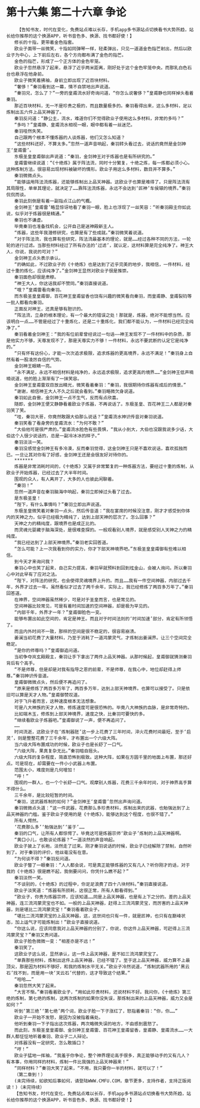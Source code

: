 # 第十六集 第二十六章 争论
        【告知书友，时代在变化，免费站点难以长存，手机app多书源站点切换看书大势所趋，站长给你推荐的这个换源APP，听书音色多、换源、找书都好使！】
       修长的十指，更带着金色指套。
       欧业子面带一丝微笑，十指如同弹琴一样，轻柔弹出，只见一道道金色指芒射出，然后以欧业子为中心，上下前后左右，各个方向都布满了金色的指芒。
       金色的指芒，形成了一个正方体的金色牢笼。
       欧业子忽然悬浮了起来，悬浮了近乎两米距离，刚好处于这个金色牢笼中央。而那乳白色石台也悬浮在他身前。
       欧业子微笑着拂袖，身前立即出现了近百块材料。
       “奢侈！”秦羽看到这一幕，情不自禁地出声说道。
       “秦羽兄，怎么了？”一旁的皇甫流水好奇询问道，“你怎么说奢侈？”皇甫静也同样掉头看着秦羽。
       那近百块材料，无一不是珍贵之极的，而且数量极多的。秦羽看得出来，这么多材料，足以炼制出五六件上品天神器了。
       秦羽反问道：“静公主，流水，难道你们不觉得欧业子使用这么多材料，非常的多吗？”
       “多吗？”皇甫静、皇甫流水相视一眼，眼中都有着一丝迷茫。
       秦羽哑然失笑。
       自己跟两个根本不懂炼器的人谈炼器，他们又怎么知道？
       “这些材料还好，不算太多。”忽然一道声音响起，秦羽转头看过去，说话的竟然是金剑神王‘皇甫雷’。
       东极圣皇皇甫御出声说道：“秦羽，金剑神王对于炼器也是有所研究的。”
       皇甫雷继续说道：“《十绝炼》属于阵法流，同时十分繁复，十绝之炼，每一炼都必须小心。这种炼制方法，很容易出现材料被破坏的情形。欧业子用这么多材料，数目并不算多。”
       秦羽微微点头。
       “能够运用阵法流炼器，还能够炼制出上品天神器。这欧业子也算是难得了。只是阵法流有其局限性，单单其理论，就决定了……靠阵法流炼器，永远不会达到‘匠神’车侯辕的境界。”秦羽侃侃而谈。
       秦羽此刻倒是有着一副指点江山的气概。
       金剑神王‘皇甫雷’略显惊讶地看了秦羽一眼，脸上也浮现了一丝笑容：“听秦羽殿主你如此说，似乎对于炼器很是精通。”
       秦羽也不谦虚。
       毕竟秦羽也准备找机会，公开自己是迷神殿新主人。
       “炼器，这些年我潜修研究，也算是有了些成就。”秦羽微笑着说道。
       “对于阵法流，我也算有些研究，阵法流最基本的理论，就是……经过各种不同的方法，一轮轮的进行过滤。当那些材料经过了所有办法的‘过滤’，就认定，这材料算是完全纯净了。神王大人，你说，我说的可对？”
       金剑神王点头表示承认。
       “的确如此，不过欧业子的《十绝炼》也是达到了近乎完美的地步，我相信，一件材料，经过十重的炼化，应该纯净了。”金剑神王显然对欧业子很是推崇。
       秦羽面色却很是肃穆。
       “神王大人，你这话我却不赞同。”秦羽直接说道。
       “哦？”皇甫雷看向秦羽。
       而东极圣皇皇甫御，百花神王皇甫留香也饶有兴趣的微笑看向秦羽，而皇甫静、皇甫裂钧等一批人都看向秦羽。
       正面反对神王，还真是够有胆识的。
       “阵法流，立身的根本理论，有一个最大的错误之处！那就是，炼器，绝对不能想当然。应该明白一点……不管是经过了十重炼化，还是二十重炼化，我们都不能认为，一件材料已经完全纯净了。”
       秦羽看着金剑神王：“我的有位前辈曾经说过一句话——神王发现不了一件材料中的杂质，那是他实力不够，天尊发现不了，那是天尊实力不够！一件材料，永远不要武断的认定它是纯净的。”
       “只有怀有这份心，才能一次次追求极限，追求炼器的更高境界，永远不满足！”秦羽身上自然有着一股凌厉自信的气势。
       金剑神王眼睛一亮。
       “永不满足，永远不相信材料是纯净的，永远追求极限，追求更高的境界……”金剑神王低声喃喃说道，他的脸上渐渐有了一抹笑容。
       金剑神王皇甫雷双目放出精光，微笑看着秦羽：“秦羽，我很期待你炼器有成后的情景。”
       “谢谢，相信神王大人不久之后就会看到。”秦羽略微欠身说道。
       秦羽如此自傲，金剑神王一点不生气，反而有点欣喜。
       随即，金剑神王便又静静看着欧业子炼器，不再说话了。东极圣皇、百花神王二人都是对秦羽笑了笑。
       “哇，秦羽大哥，你竟然敢跟大伯那么说话？”皇甫流水神识传音对秦羽说道。
       秦羽笑看了看身旁的皇甫流水：“为何不敢？”
       “大伯他可是很严肃的。”皇甫流水脸色有些畏惧，“我从小到大，大伯也没跟我说多少话，大伯这个人很少说话的，总是一副冷冰冰的样子。”
       秦羽淡淡一笑。
       秦羽没感觉金剑神王有多冷漠，反而秦羽觉得，这金剑神王只是不喜欢说话，喜欢孤独而已。一旦让其对你有了好感，金剑神王还是会很友好对待你的。
       *******
       炼器是非常消耗时间的，《十绝炼》又属于非常繁复的一种炼器方法，要经过十重的炼制，从欧业子开始炼器，已经过去了大半年时间。
       围观的众人，有人离开了，大多的人也彼此闲聊着。
       “秦羽！”
       忽然一道声音在秦羽脑海中响起，秦羽立即掉过头看了过去。
       是东极圣皇！
       “陛下，有什么事情吗？”秦羽立即出声说道。
       东极圣皇微笑着对秦羽一点头，然后传音道：“我在宴席的时候没注意，刚才才感受到你体内的天神之力，似乎已经极为精纯了，达到上部天神的层次了。怎么回事？”
       天神之力的精纯度，跟境界也是成正比的。
       而灵魂元婴藏于脑海深处，是很难查探的。一般观看别人境界，就是感受别人天神之力的精纯度。
       “我已经达到了上部天神境界。”秦羽老实回答道。
       “怎么可能？上一次我看到你的实力，你才下部天神境界吧。”东极圣皇皇甫御有些难以相信。
       到今天才来询问我？
       秦羽心中也笑了起来，自己实力提高，秦羽早就预料到回到炫金山，会被人询问。所以秦羽心中对此早有了应对之法。
       “陛下，对阵法的研究，也会使得灵魂境界上升的。而且……我有一件空间神器，内部过去千年，外界才过去一年。虽然看似才过去了两千余年，实际上，我已经修炼了两百多万年了。”秦羽回答道。
       在神界，空间神器虽然稀少，可是对于圣皇而言，也是常见的。
       空间神器比较常见，可是有着时间加速的空间神器，却是极为罕见的。
       “内部千年，外界才一年？”皇甫御脸色一变。
       能够布置出如此空间的，肯定是神王。而且对于时间法则的‘时间加速’部分，肯定有所领悟了。
       而且内外时间不一致，那样的空间是很不稳定的，很容易崩溃。
       姜澜当初花费了大量材料，乃至于消耗了一道鸿蒙灵气，才炼制出姜澜界。让三个空间完全稳定。
       “是你的师尊吗？”皇甫御追问道。
       当初争夺岚玄殿殿主，秦羽让手下拿出了两件上品天神器。从那时候起，皇甫御就猜测秦羽背后有个高手。
       “不是师尊，但是却是对我有指导之恩的前辈，不是师尊，在我心中，地位却赶得上师尊。”秦羽神识传音道。
       皇甫御微微点头，然后便不再追问了。
       “原来是修炼了两百多万年了，两百多万年，达到上部天神境界。也算可以接受了。只是依旧可以算是天才人物。”皇甫御赞叹道。
       对于飞升者而言，这种速度根本无法想象。
       可是八大神族的天才人物，修炼速度可是很恐怖的。毕竟八大神族的血脉，是非常奇特的。
       比如端木玉，修炼到上部天神境界，速度之快，比秦羽可要快的多。
       “继续看欧业子炼器吧。”皇甫御说了一声，便不再追问了。
       ……
       时间流逝，这欧业子在‘炼制器胚’这一步上花费了三年时间，淬火花费时间最短，至于‘启灵’，则是整整花费了三千余年，才布置出一个六级大阵。
       当六级大阵布置成功的时候，欧业子也是长舒了一口气。
       “六级大阵，果真复杂无比。”秦羽暗自摇头。
       六级大阵的复杂程度，简直恐怖到极致。这种大阵，如果在方圆千里的地面上布置，那还好点。可是现在，却需要在一件小小武器上布置。
       范围太小，难度则是几何增加！
       “呼！”
       围观的一群人，也一个个长舒一口气。观摩别人炼器，花费三千余年时间，对于神界高手算不得什么。
       三千余年，是比较短暂的时间。
       “秦羽，这武器炼制的如何？”金剑神王‘皇甫雷’忽然出声询问道。
       秦羽微微点头道：“这一件武器，花费那么多珍贵材料，炼制出来的武器，也勉强达到了上品天神器的门槛。鉴于欧业子使用的是《十绝炼》，能够达到这个程度，也很不错了。”
       所有人愕然。
       ‘花费那么多’‘勉强达到’‘鉴于’……
       秦羽的口气，让所有人都惊愕了。毕竟这可是炼器宗师‘欧业子’炼制的上品天神器啊。
       “黄口小儿，也敢谈论炼器？”一道淡然的声音响起。
       欧业子披上了长袍，淡然走了过来。刚才秦羽说话的时候，欧业子已经解除了禁制，自然听到了。对于秦羽的评价，他丝毫没有在意。
       “为何谈不得？”秦羽反问道。
       欧业子瞥了一眼秦羽：“人人都会说，可是真正能够炼器的又有几人？听你刚才的话，对于我的《十绝炼》很是瞧不起，我倒要问问，你凭什么瞧不起？”
       秦羽淡然一笑。
       “不谈别的，《十绝炼》的过程中，你足足浪费了四十八块材料。”秦羽直接说道。
       欧业子淡笑道：“炼器有所损耗，这很正常，所有人都看得到。”
       “欧业子，你贵为炼器宗师，应该知道……同是上品天神器，也是有上下之分的。差的上品天神器，连三流鸿蒙灵宝也不如。一般的上品天神器，赶得上三流鸿蒙灵宝，而厉害的上品天神器，则是堪比二流鸿蒙灵宝！”秦羽看着欧业子。
       “堪比二流鸿蒙灵宝的上品天神器，这，这世间也只有一件，就是匠神，也只有在巅峰状态，加上运气才可能炼制出！”欧业子直接说道。
       “你这么说，应该同意我对上品天神器的分别了，你说，你这件上品天神器，可赶得上三流鸿蒙灵宝？”秦羽又责问道。
       欧业子脸色微微一变：“相差亦是不远！”
       秦羽笑了。
       这欧业子这么说，显然承认，这一件上品天神器，是不如三流鸿蒙灵宝了。
       “单靠那些材料，炼制出这件上品天神器，已经不错了。至于这上品天神器，威力算不上最顶尖，那是因为材料不够好，和我的炼制水平无关。”欧业子冷然说道，“炼制武器所用的‘黑云石’找不到，而是用一块‘天云石’代替的，这才导致这个结果。”
       “哈哈……”
       秦羽忽然大笑了起来。
       “大言不惭。”秦羽看着欧业子，“用如此珍贵材料，还说材料不好。我问你，《十绝炼》第三绝的炼制，第七绝的炼制，这两次炼制的如果你没失误，那炼制出来的上品天神器，威力又会是如何？”
       听到‘第三绝’‘第七绝’两个词，欧业子脸一下子涨红了，怒指着秦羽：“你，你……”
       欧业子一开始不发怒，是因为没被指着痛处。
       他听到秦羽一下子指出这次炼器，两次略微失误的地方，不由感到震怒了。
       而此刻，东极圣皇皇甫御、金剑神王皇甫雷、百花神王皇甫留香，皇甫静、皇甫流水……一大群人都怔怔地听着秦羽、欧业子二人辩论。
       对炼器没有一定研究，怎么敢插口？
       “哼！”
       欧业子猛地一挥袖，“我羞于你争论，整个神界理论高手很多，真正能够动手的又有几人？有本事，你用同样的材料，炼制一件比我强的上品天神器来！”
       “同样材料？”秦羽大笑了起来，“不用，我只要你一半的材料，就可以了！”
       （第二章到！）
       (未完待续，如欲知后事如何，请登陆WWW.CMFU.COM，章节更多，支持作者，支持正版阅读！)（未完待续）
       【告知书友，时代在变化，免费站点难以长存，手机app多书源站点切换看书大势所趋，站长给你推荐的这个换源APP，听书音色多、换源、找书都好使！】